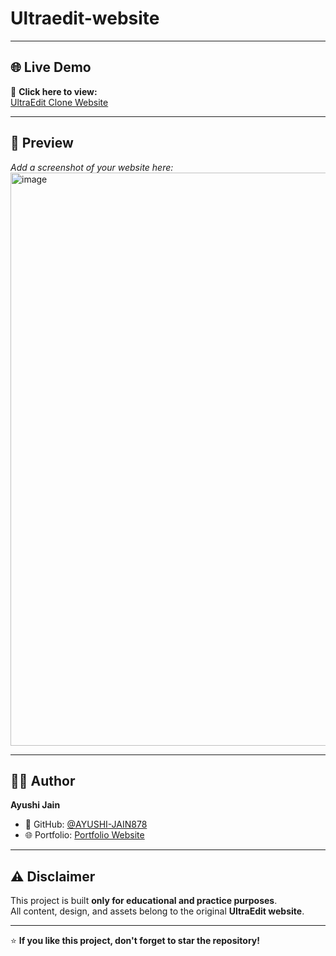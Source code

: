 # Ultraedit-website

---

## 🌐 Live Demo
🚀 **Click here to view:**  
[UltraEdit Clone Website](https://ayushi-jain878.github.io/Ultraedit-website/)

---

## 📸 Preview
_Add a screenshot of your website here:_  
<img width="1577" height="917" alt="image" src="https://github.com/user-attachments/assets/7de24c7e-6e84-498f-bff9-401c4f943a51" />

---

## 🧑‍💻 Author
**Ayushi Jain**  
- 💼 GitHub: [@AYUSHI-JAIN878](https://github.com/AYUSHI-JAIN878)  
- 🌐 Portfolio: [Portfolio Website](https://AYUSHI-JAIN878.github.io/portfolio)

---

## ⚠️ Disclaimer
This project is built **only for educational and practice purposes**.  
All content, design, and assets belong to the original **UltraEdit website**.

---

⭐ **If you like this project, don't forget to star the repository!**
